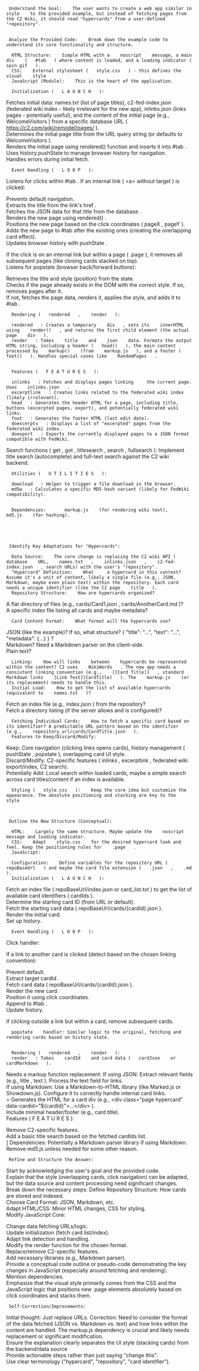   
   
     Understand the Goal:    The user wants to create a web app similar in    style    to the provided example, but instead of fetching pages from the C2 Wiki, it should read "hypercards" from a user-defined "repository".   
   
   
     Analyze the Provided Code:    Break down the example code to understand its core functionality and structure.   
  
      HTML Structure:    Simple HTML with a    noscript    message, a main    div    (   #tab   ) where content is loaded, and a loading indicator (   spin.gif   ).   
      CSS:    External stylesheet (   style.css   ) - this defines the visual    style   
      JavaScript (Module):    This is the heart of the application.
  
      Initialization (   L A U N C H   ):   
  
   Fetches initial data:    names.txt    (list of page titles),    c2-fed-index.json    (federated wiki index - likely irrelevant for the new app),    inlinks.json    (links     pages - potentially useful), and the content of the initial page (e.g.,    WelcomeVisitors   ) from a specific    database    URL (   https://c2.com/wiki/remodel/pages/   ).   
   Determines the initial page title from the URL query string (or defaults to    WelcomeVisitors   ).   
   Renders the initial page using    rendered()    function and inserts it into    #tab   .   
   Uses    history.pushState    to manage browser history for navigation.   
   Handles errors during initial fetch.   
   
   
      Event Handling (   L O O P   ):   
  
   Listens for clicks within    #tab   . If an internal link (   &lt;a&gt;    without    target   ) is clicked:
  
   Prevents default navigation.   
   Extracts the    title    from the link's    href   .   
   Fetches the JSON data for that    title    from the    database   .   
   Renders the new page using    rendered()   .   
   Positions the new page based on the click coordinates (   pageX   ,    pageY   ).   
   Adds the new page to    #tab   after    the existing ones (creating the overlapping card effect).   
   Updates browser history with    pushState   .   
   
   
   If the click is     on an internal link but    within    a page (   .page   ), it removes all subsequent pages (like closing cards stacked on top).   
   Listens for    popstate    (browser back/forward buttons):
  
   Retrieves the    title    and    style    (position) from the state.   
   Checks if the page already exists in the DOM with the correct style. If so, removes pages after it.   
   If not, fetches the page data, renders it, applies the style, and adds it to    #tab   .   
   
   
   
   
      Rendering (   rendered   ,    render   ):   
  
      rendered   : Creates a temporary    div   , sets its    innerHTML    using    render()   , and returns the first child element (the actual page    div   ).   
      render   : Takes    title    and    json    data. Formats the output HTML string, including a header (   head()   ), the main content processed by    markup()    (from    markup.js   ), and a footer (   foot()   ). Handles special cases like    RandomPages   .   
   
   
      Features (   F E A T U R E S   ):   
  
      inlinks   : Fetches and displays pages linking     the current page. Uses    inlinks.json   .   
      excerptlink   : Creates links related to the federated wiki index (likely irrelevant).   
      head   : Generates the header HTML for a page, including title, buttons (excerpted pages, export), and potentially federated wiki links.   
      foot   : Generates the footer HTML (last edit date).   
      doexcerpts   : Displays a list of "excerpted" pages from the federated wiki index.   
      doexport   : Exports the currently displayed pages to a JSON format compatible with FedWiki.   
   Search functions (   get   ,    got   ,    titlesearch   ,    search   ,    fullsearch   ): Implement title search (autocomplete) and full-text search against the C2 wiki backend.   
   
   
      Utilities (   U T I L I T I E S   ):   
  
      download   : Helper to trigger a file download in the browser.   
      md5w   : Calculates a specific MD5 hash variant (likely for FedWiki compatibility).   
   
   
      Dependencies:       markup.js    (for rendering wiki text),    md5.js    (for hashing).   
   
   
   
   
   
     Identify Key Adaptations for "Hypercards":      
  
      Data Source:    The core change is replacing the C2 wiki API (   database    URL,    names.txt   ,    inlinks.json   ,    c2-fed-index.json   , search URLs) with the user's "repository".   
      "Hypercard" Definition:    What     a hypercard in this context? Assume it's a unit of content, likely a single file (e.g., JSON, Markdown, maybe even plain text) within the repository. Each card needs a unique identifier (like the C2 page    title   ).   
      Repository Structure:    How are hypercards organized?
  
   A flat directory of files (e.g.,    cards/Card1.json   ,    cards/AnotherCard.md   )?   
   A specific index file listing all cards and maybe metadata?   
   
   
      Card Content Format:    What format will the hypercards use?
  
   JSON (like the example)? If so, what structure?    { "title": "...", "text": "...", "metadata": {...} }   ?   
   Markdown? Need a Markdown parser on the client-side.   
   Plain text?   
   
   
      Linking:    How will links    between    hypercards be represented within the content? C2 uses    WikiWords   . The new app needs a consistent linking convention (e.g.,    [[Card Title]]   , standard Markdown links    [Link Text](CardTitle)   ). The    markup.js    (or its replacement) needs to handle this.   
      Initial Load:    How to get the list of available hypercards (equivalent to    names.txt   )?
  
   Fetch an index file (e.g.,    index.json   ) from the repository?   
   Fetch a directory listing (if the server allows and is configured)?   
   
   
      Fetching Individual Cards:    How to fetch a specific card based on its identifier? A predictable URL pattern based on the identifier (e.g.,    repository_url/cards/CardTitle.json   ).   
      Features to Keep/Discard/Modify:   
  
   Keep: Core navigation (clicking links opens cards), history management (   pushState   ,    popstate   ), overlapping card UI style.   
   Discard/Modify: C2-specific features (   inlinks   ,    excerptlink   , federated wiki export/index, C2 search).   
   Potentially Add: Local search within loaded cards, maybe a simple search across card titles/content if an index is available.   
   
   
      Styling (   style.css   ):    Keep the core idea but customize the appearance. The absolute positioning and stacking are key to the    style   
   
   
   
     Outline the New Structure (Conceptual):      
  
      HTML:    Largely the same structure. Maybe update the    noscript    message and loading indicator.   
      CSS:    Adapt    style.css    for the desired hypercard look and feel. Keep the positioning rules for    .page   .   
      JavaScript:   
  
      Configuration:    Define variables for the repository URL (   repoBaseUrl   ) and maybe the card file extension (   .json   ,    .md   ).   
      Initialization (   L A U N C H   ):   
  
   Fetch an index file (   repoBaseUrl/index.json    or    card_list.txt   ) to get the list of available card identifiers (   cardIds   ).   
   Determine the starting card ID (from URL or default).   
   Fetch the starting card data (   repoBaseUrl/cards/{cardId}.json   ).   
   Render the initial card.   
   Set up history.   
   
   
      Event Handling (   L O O P   ):   
  
   Click handler:
  
   If a link to another card is clicked (detect based on the chosen linking convention):
  
   Prevent default.   
   Extract target    cardId   .   
   Fetch card data (   repoBaseUrl/cards/{cardId}.json   ).   
   Render the new card.   
   Position it using click coordinates.   
   Append to    #tab   .   
   Update history.   
   
   
   If clicking outside a link but within a card, remove subsequent cards.   
   
   
      popstate    handler: Similar logic to the original, fetching and rendering cards based on history state.   
   
   
      Rendering (   rendered   ,    render   ):   
      render   : Takes    cardId    and card data (   cardJson    or    cardMarkdown   ).   
   Needs a    markup    function replacement:
   If using JSON: Extract relevant fields (e.g.,    title   ,    text   ). Process the    text    field for links.   
   If using Markdown: Use a Markdown-to-HTML library (like Marked.js or Showdown.js). Configure it to correctly handle internal card links.   
=   Generates the HTML for a card    div    (e.g.,    &lt;div class="page hypercard" data-cardid="${cardId}"&gt;...&lt;/div&gt;   ).   
   Include minimal header/footer (e.g., card title).   
      Features (   F E A T U R E S   ):   
  
   Remove C2-specific features.   
   Add a basic title search based on the fetched    cardIds    list.   
]      Dependencies:    Potentially a Markdown parser library if using Markdown. Remove    md5.js    unless needed for some other reason.   
   
     Refine and Structure the Answer:      
  
   Start by acknowledging the user's goal and the provided code.   
   Explain that the    style    (overlapping cards, click navigation) can be adapted, but the    data source    and    content processing    need significant changes.   
   Break down the necessary steps:
      Define Repository Structure:    How cards are stored and indexed.   
      Choose Card Format:    JSON, Markdown, etc.   
      Adapt HTML/CSS:    Minor HTML changes, CSS for styling.   
      Modify JavaScript Core:   
  
   Change data fetching URLs/logic.   
   Update initialization (fetch card list/index).   
   Adapt link detection and handling.   
   Modify the    render    function for the chosen format.   
   Replace/remove C2-specific features.   
   Add necessary libraries (e.g., Markdown parser).   
   Provide a conceptual code outline or pseudo-code demonstrating the key changes in JavaScript (especially around fetching and rendering).   
   Mention dependencies.   
   Emphasize that the visual    style    primarily comes from the CSS and the JavaScript logic that positions new    .page    elements absolutely based on click coordinates and stacks them.   
   
     Self-Correction/Improvements:      
  
   Initial thought: Just replace URLs. Correction: Need to consider the    format    of the data fetched (JSON vs. Markdown vs. text) and how links    within    the content are handled. The    markup.js    dependency is crucial and likely needs replacement or significant modification.   
   Ensure the explanation clearly separates the UI    style    (stacking cards) from the backend/data    source   
   Provide actionable steps rather than just saying "change this".   
   Use clear terminology ("hypercard", "repository", "card identifier").   